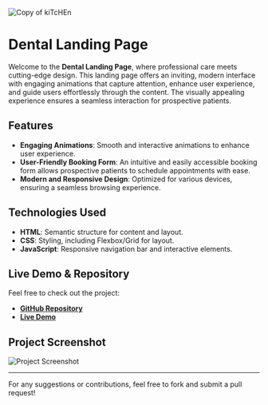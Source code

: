 ![Copy of kiTcHEn](https://github.com/user-attachments/assets/3aae00c1-9159-4e82-9d0c-0b35e0e420fc)
# Dental Landing Page

Welcome to the **Dental Landing Page**, where professional care meets cutting-edge design. This landing page offers an inviting, modern interface with engaging animations that capture attention, enhance user experience, and guide users effortlessly through the content. The visually appealing experience ensures a seamless interaction for prospective patients.

## Features

- **Engaging Animations**: Smooth and interactive animations to enhance user experience.
- **User-Friendly Booking Form**: An intuitive and easily accessible booking form allows prospective patients to schedule appointments with ease.
- **Modern and Responsive Design**: Optimized for various devices, ensuring a seamless browsing experience.

## Technologies Used

- **HTML**: Semantic structure for content and layout.
- **CSS**: Styling, including Flexbox/Grid for layout.
- **JavaScript**: Responsive navigation bar and interactive elements.

## Live Demo & Repository

Feel free to check out the project:

- **[GitHub Repository](https://github.com/kareen133/DentalLandingPage.git)**
- **[Live Demo](https://kareen133.github.io/DentalLandingPage/)**

## Project Screenshot

![Project Screenshot](C:\Users\Lenovo\Desktop\protofilo\dist\assets\project4-DRnYNLeZ.jpg)

---

For any suggestions or contributions, feel free to fork and submit a pull request!



